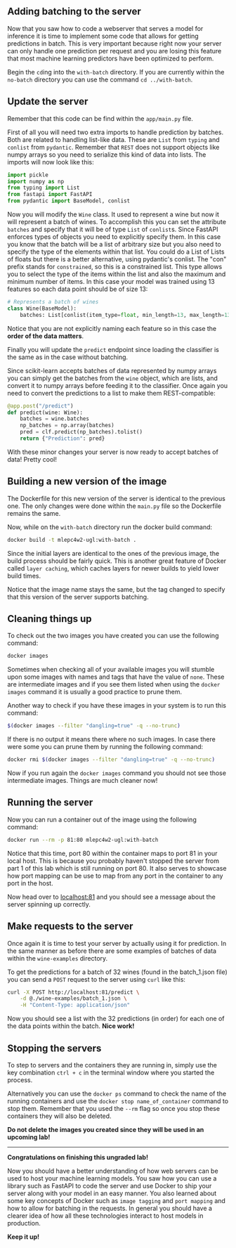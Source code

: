 ## Adding batching to the server

Now that you saw how to code a webserver that serves a model for inference it is time to implement some code that allows for getting predictions in batch. This is very important because right now your server can only handle one prediction per request and you are losing this feature that most machine learning predictors have been optimized to perform.

Begin the `cd`ing into the `with-batch` directory. If you are currently within the `no-batch` directory you can use the command `cd ../with-batch`.

## Update the server

Remember that this code can be find within the `app/main.py` file.

First of all you will need two extra imports to handle prediction by batches. Both are related to handling list-like data. These are `List` from `typing` and `conlist` from `pydantic`. Remember that `REST` does not support objects like numpy arrays so you need to serialize this kind of data into lists. The imports will now look like this:

```python
import pickle
import numpy as np
from typing import List
from fastapi import FastAPI
from pydantic import BaseModel, conlist
```

Now you will modify the `Wine` class. It used to represent a wine but now it will represent a batch of wines. To accomplish this you can set the attribute `batches` and specify that it will be of type `List` of `conlist`s. Since FastAPI enforces types of objects you need to explicitly specify them. In this case you know that the batch will be a list of arbitrary size but you also need to specify the type of the elements within that list. You could do a List of Lists of floats but there is a better alternative, using pydantic's conlist. The "con" prefix stands for `constrained`, so this is a constrained list. This type allows you to select the type of the items within the list and also the maximum and minimum number of items. In this case your model was trained using 13 features so each data point should be of size 13:

```python
# Represents a batch of wines
class Wine(BaseModel):
    batches: List[conlist(item_type=float, min_length=13, max_length=13)]
```

Notice that you are not explicitly naming each feature so in this case the **order of the data matters**.

Finally you will update the `predict` endpoint since loading the classifier is the same as in the case without batching. 

Since scikit-learn accepts batches of data represented by numpy arrays you can simply get the batches from the `wine` object, which are lists, and convert it to numpy arrays before feeding it to the classifier. Once again you need to convert the predictions to a list to make them REST-compatible:

```python
@app.post("/predict")
def predict(wine: Wine):
    batches = wine.batches
    np_batches = np.array(batches)
    pred = clf.predict(np_batches).tolist()
    return {"Prediction": pred}
```

With these minor changes your server is now ready to accept batches of data! Pretty cool!

## Building a new version of the image

The Dockerfile for this new version of the server is identical to the previous one. The only changes were done within the `main.py` file so the Dockerfile remains the same.

Now, while on the `with-batch` directory run the docker build command:

```bash
docker build -t mlepc4w2-ugl:with-batch . 
```

Since the initial layers are identical to the ones of the previous image, the build process should be fairly quick. This is another great feature of Docker called `layer caching`, which caches layers for newer builds to yield lower build times.

Notice that the image name stays the same, but the tag changed to specify that this version of the server supports batching.

## Cleaning things up

To check out the two images you have created you can use the following command:

```bash
docker images
```

Sometimes when checking all of your available images you will stumble upon some images with names and tags that have the value of `none`. These are intermediate images and if you see them listed when using the `docker images` command it is usually a good practice to prune them. 

Another way to check if you have these images in your system is to run this command:

```bash
$(docker images --filter "dangling=true" -q --no-trunc)
```

If there is no output it means there where no such images. In case there were some you can prune them by running the following command:

```bash
docker rmi $(docker images --filter "dangling=true" -q --no-trunc)
```

Now if you run again the `docker images` command you should not see those intermediate images. Things are much cleaner now!


## Running the server

Now you can run a container out of the image using the following command:

```bash
docker run --rm -p 81:80 mlepc4w2-ugl:with-batch 
```

Notice that this time, port 80 within the container maps to port 81 in your local host. This is because you probably haven't stopped the server from part 1 of this lab which is still running on port 80. It also serves to showcase how port mapping can be use to map from any port in the container to any port in the host.

Now head over to [localhost:81](http://localhost:81) and you should see a message about the server spinning up correctly.



## Make requests to the server

Once again it is time to test your server by actually using it for prediction. In the same manner as before there are some examples of batches of data within the `wine-examples` directory. 

To get the predictions for a batch of 32 wines (found in the batch_1.json file) you can send a `POST` request to the server using `curl` like this:

```bash
curl -X POST http://localhost:81/predict \
    -d @./wine-examples/batch_1.json \
    -H "Content-Type: application/json"
```

Now you should see a list with the 32 predictions (in order) for each one of the data points within the batch. **Nice work!**

## Stopping the servers

To step to servers and the containers they are running in, simply use the key combination `ctrl + c` in the terminal window where you started the process.

Alternatively you can use the `docker ps` command to check the name of the running containers and use the `docker stop name_of_container` command to stop them. Remember that you used the `--rm` flag so once you stop these containers they will also be deleted.

**Do not delete the images you created since they will be used in an upcoming lab!**

-----

**Congratulations on finishing this ungraded lab!**

Now you should have a better understanding of how web servers can be used to host your machine learning models. You saw how you can use a library such as FastAPI to code the server and use Docker to ship your server along with your model in an easy manner. You also learned about some key concepts of Docker such as `image tagging` and `port mapping` and how  to allow for batching in the requests. In general you should have a clearer idea of how all these technologies interact to host models in production.

**Keep it up!**
